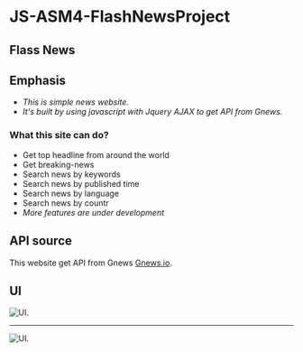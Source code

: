 # JS-ASM4-FlashNewsProject

## Flass News

## Emphasis

*  _This is simple news website._
*  _It's built by using javascript with Jquery AJAX to get API from Gnews._

### What this site can do?

* Get top headline from around the world
* Get breaking-news
* Search news by keywords
* Search news by published time
* Search news by language
* Search news by countr
* _More features are under development_

  
## API source

This website get API from Gnews [Gnews.io](https://gnews.io/).

## UI
![UI.](https://imgur.com/AYKq1vI.png")

-----------------------------------------
![UI.](https://imgur.com/9OWBJvW.png")
